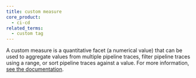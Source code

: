 ```yaml
---
title: custom measure
core_product:
  - ci-cd
related_terms:
  - custom tag
---
```

A custom measure is a quantitative facet (a numerical value) that can be used to aggregate values from multiple pipeline traces, filter pipeline traces using a range, or sort pipeline traces against a value. For more information, <a href="/continuous_integration/pipelines/custom_tags_and_measures">see the documentation</a>.